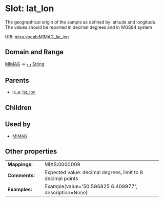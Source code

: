 
# Slot: lat_lon


The geographical origin of the sample as defined by latitude and longitude. The values should be reported in decimal degrees and in WGS84 system

URI: [mixs.vocab:MIMAG_lat_lon](https://w3id.org/mixs/vocab/MIMAG_lat_lon)


## Domain and Range

[MIMAG](MIMAG.md) &#8594;  <sub>1..1</sub> [String](types/String.md)

## Parents

 *  is_a: [lat_lon](lat_lon.md)

## Children


## Used by

 * [MIMAG](MIMAG.md)

## Other properties

|  |  |  |
| --- | --- | --- |
| **Mappings:** | | MIXS:0000009 |
| **Comments:** | | Expected value: decimal degrees,  limit to 8 decimal points |
| **Examples:** | | Example(value='50.586825 6.408977', description=None) |

